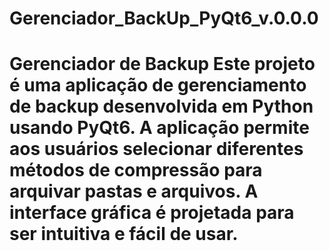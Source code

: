 # Gerenciador_BackUp_PyQt6_v.0.0.0
 # Gerenciador de Backup  Este projeto é uma aplicação de gerenciamento de backup desenvolvida em Python usando PyQt6. A aplicação permite aos usuários selecionar diferentes métodos de compressão para arquivar pastas e arquivos. A interface gráfica é projetada para ser intuitiva e fácil de usar.
